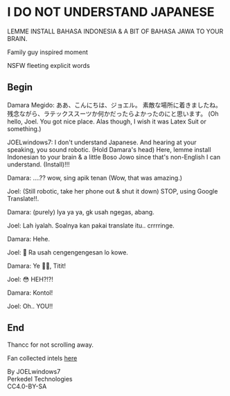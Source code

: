 # I DO NOT UNDERSTAND JAPANESE

LEMME INSTALL BAHASA INDONESIA & A BIT OF BAHASA JAWA TO YOUR BRAIN.

Family guy inspired moment

NSFW fleeting explicit words

## Begin

Damara Megido: ああ、こんにちは、ジョエル。 素敵な場所に着きましたね。 残念ながら、ラテックススーツか何かだったらよかったのにと思います。 (Oh hello, Joel. You got nice place. Alas though, I wish it was Latex Suit or something.)

JOELwindows7: I don't understand Japanese. And hearing at your speaking, you sound robotic. (Hold Damara's head) Here, lemme install Indonesian to your brain & a little Boso Jowo since that's non-English I can understand. (Install)!!!

Damara: ....?? wow, sing apik tenan (Wow, that was amazing.)

Joel: (Still robotic, take her phone out & shut it down) STOP, using Google Translate!!.

Damara: (purely) Iya ya ya, gk usah ngegas, abang.

Joel: Lah iyalah. Soalnya kan pakai translate itu.. crrrringe.

Damara: Hehe.

Joel: 🗿 Ra usah cengengengesan lo kowe.

Damara: Ye 🤣🤣, Titit!

Joel: 😳 HEH?!?!

Damara: Kontol!

Joel: Oh.. YOU!!

## End

Thancc for not scrolling away.

Fan collected intels [here](https://mspaintadventures.fandom.com/wiki/Damara_Megido )

By JOELwindows7  
Perkedel Technologies  
CC4.0-BY-SA